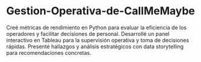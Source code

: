 # Gestion-Operativa-de-CallMeMaybe
Creé métricas de rendimiento en Python para evaluar la eficiencia de los operadores y facilitar decisiones de personal. Desarrollé un panel interactivo en Tableau para la supervisión operativa y toma de decisiones rápidas. Presenté hallazgos y análisis estratégicos con data storytelling para recomendaciones concretas.
